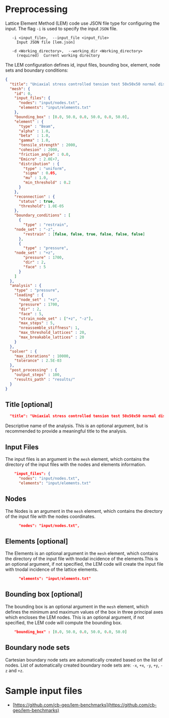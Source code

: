 # Preprocessing

Lattice Element Method \(LEM\) code use JSON file type for configuring the input. The flag `-i` is used to specify the input `JSON` file.

```shell
   -i <input_file>,  --input_file <input_file>
     Input JSON file [lem.json]

   -d <Working_directory>,  --working_dir <Working_directory>
     (required)  Current working directory
```

The LEM configuration defines id, input files, bounding box, element, node sets and boundary conditions:

```json
{
  "title": "Uniaxial stress controlled tension test 50x50x50 normal distribution",
  "mesh": {
    "id": 0,
    "input_files": {
      "nodes": "input/nodes.txt",
      "elements": "input/elements.txt"
    },
    "bounding_box" : [0.0, 50.0, 0.0, 50.0, 0.0, 50.0],
    "element" : {
      "type" : "Beam",
      "alpha" : 1.0,
      "beta"  : 1.0,
      "gamma" : 1.0,
      "tensile_strength" : 2000,
      "cohesion" : 2000,
      "friction_angle" : 0.0,
      "Emicro" : 2.0E+7,
      "distribution" : {
        "type" : "uniform", 
        "sigma" : 0.05,
        "mu" : 1.0, 
        "min_threshold" : 0.2
      }
    },
    "reconnection" : {
      "status" : true,
      "threshold": 1.0E-05
    },
    "boundary_conditions" : [
      {
        "type" : "restrain",
    "node_set" : "-z",
        "restrain" : [false, false, true, false, false, false] 
      },
      {
        "type" : "pressure",
    "node_set" : "+z",
        "pressure" : 1700,
        "dir" : 2,
        "face" : 5
      }
    ]
  },
  "analysis" : {
    "type" : "pressure",
    "loading" : {
      "node_set" : "+z",
      "pressure" : 1700,
      "dir" : 2,
      "face" : 5,
      "strain_node_set" : ["+z", "-z"],    
      "max_steps" : 5,
      "nreassemble_stiffness": 1,
      "max_threshold_lattices" : 20,
      "max_breakable_lattices" : 20
    }
  },
  "solver" : {
    "max_iterations" : 10000,
    "tolerance" : 2.5E-03
  },
  "post_processing" : {
    "output_steps" : 100,
    "results_path" : "results/"
  }
}
```

## Title \[optional\]

```json
  "title": "Uniaxial stress controlled tension test 50x50x50 normal distribution",
```

Descriptive name of the analysis. This is an optional argument, but is recommended to provide a meaningful title to the analysis.

## Input Files

The input files is an argument in the `mesh` element,  which contains the directory of the input files with the nodes and elements information.

```json
    "input_files": {
      "nodes": "input/nodes.txt",
      "elements": "input/elements.txt"
```

## Nodes

The Nodes is an argument in the `mesh` element,  which contains the directory of the input file  with the nodes coordinates.

```json
      "nodes": "input/nodes.txt",
```

## Elements \[optional\]

The Elements is an optional argument in the `mesh` element,  which contains the directory of the input file  with tnodal incidence of the elements.This is an optional argument, if not specified, the LEM code will create  the input file  with tnodal incidence of the lattice elements.

```json
      "elements": "input/elements.txt"
```

## Bounding box \[optional\]

The bounding box is an optional argument in the `mesh` element, which defines the minimum and maximum values of the box in three principal axes which encloses the LEM nodes. This is an optional argument, if not specified, the LEM code will compute the bounding box.

```json
    "bounding_box" : [0.0, 50.0, 0.0, 50.0, 0.0, 50.0]
```

## Boundary node sets

Cartesian boundary node sets are automatically created based on the list of nodes. List of automatically created boundary node sets are: `-x`, `+x`, `-y`, `+y`, `-z` and `+z`.

# Sample input files

* [https://github.com/cb-geo/lem-benchmarks](https://github.com/cb-geo/lem-benchmarks)



